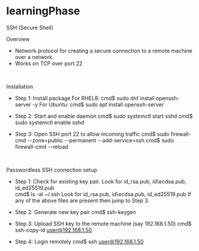 # learningPhase
SSH (Secure Shell)
<br>


Overview
- Network protocol for creating a secure connection to a remote machine over a network.
- Works on TCP over port 22
<br>


Installation
- Step 1: Install package
    For RHEL8:  cmd$ sudo dnf install openssh-server -y
    For Ubuntu: cmd$ sudo apt install openssh-server

- Step 2: Start and enable daemon
    cmd$ sudo systemctl start sshd
    cmd$ sudo systemctl enable sshd

- Step 3: Open SSH port 22 to allow incoming traffic
    cmd$ sudo firewall-cmd --zone=public --permanent --add-service=ssh
    cmd$ sudo firewall-cmd --reload
<br>


Passwordless SSH connection setup
- Step 1: Check for existing key pair. Look for id\_rsa.pub, id\ecdsa.pub, id\_ed25519.pub  
    cmd$ ls -al ~/.ssh
  Look for id\_rsa.pub, id\ecdsa.pub, id\_ed25519.pub
  If any of the above files are present then jump to Step 3.

- Step 2: Generate new key pair
    cmd$ ssh-keygen

- Step 3: Upload SSH key to the remote machine (say 192.168.1.50)
    cmd$ ssh-copy-id user@192.168.1.50

- Step 4: Login remotely
    cmd$ ssh user@192.168.1.50
